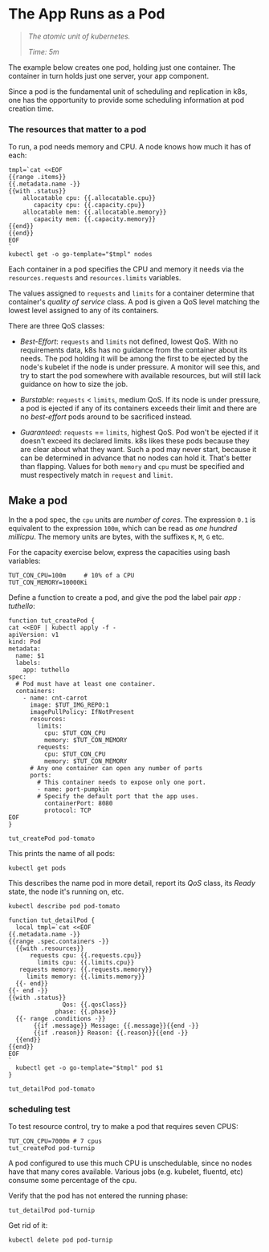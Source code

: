 # The App Runs as a Pod

> _The atomic unit of kubernetes._
>
> _Time: 5m_

The example below creates one pod, holding just one
container.  The container in turn holds just one server,
your app component.

Since a pod is the fundamental unit of scheduling and
replication in k8s, one has the opportunity to provide
some scheduling information at pod creation time.

### The resources that matter to a pod

To run, a pod needs memory and CPU.  A node knows
how much it has of each:

<!-- @nodeCapacities @test -->
```
tmpl=`cat <<EOF
{{range .items}}
{{.metadata.name -}}
{{with .status}}
    allocatable cpu: {{.allocatable.cpu}}
       capacity cpu: {{.capacity.cpu}}
    allocatable mem: {{.allocatable.memory}}
       capacity mem: {{.capacity.memory}}
{{end}}
{{end}}
EOF
`
kubectl get -o go-template="$tmpl" nodes
```

Each container in a pod specifies the CPU and memory it
needs via the `resources.requests` and
`resources.limits` variables.

The values assigned to `requests` and `limits` for a
container determine that container's _quality of
service_ class. A pod is given a QoS level matching the
lowest level assigned to any of its containers.

There are three QoS classes:

* _Best-Effort_: `requests` and `limits` not defined,
  lowest QoS.  With no requirements data, k8s
  has no guidance from the container about its needs.
  The pod holding it will be among the first to be
  ejected by the node's kubelet if the node is under
  pressure.  A monitor will see this, and try to
  start the pod somewhere with available resources, but
  will still lack guidance on how to size the job.

* _Burstable_: `requests` < `limits`, medium QoS.
  If its node is under pressure, a pod is ejected if any
  of its containers exceeds their limit and there are
  no _best-effort_ pods around to be sacrificed instead.

* _Guaranteed_: `requests` == `limits`, highest QoS.
  Pod won't be ejected if it doesn't exceed its
  declared limits.  k8s likes these pods because they
  are clear about what they want.  Such a pod may never
  start, because it can be determined in advance that
  no nodes can hold it.  That's better than flapping.
  Values for both `memory` and `cpu` must be specified
  and must respectively match in `request` and
  `limit`.

## Make a pod

In the a pod spec, the `cpu` units are _number of
cores_.  The expression `0.1` is equivalent to the
expression `100m`, which can be read as _one hundred
millicpu_.  The memory units are bytes, with the
suffixes `K`, `M`, `G` etc.

For the capacity exercise below, express the capacities
using bash variables:

<!-- @env @test -->
```
TUT_CON_CPU=100m     # 10% of a CPU
TUT_CON_MEMORY=10000Ki
```

Define a function to create a pod,
and give the pod the label pair _app : tuthello_:

<!-- @funcToCreatePod @env @test -->
```
function tut_createPod {
cat <<EOF | kubectl apply -f -
apiVersion: v1
kind: Pod
metadata:
  name: $1
  labels:
    app: tuthello
spec:
  # Pod must have at least one container.
  containers:
    - name: cnt-carrot
      image: $TUT_IMG_REPO:1
      imagePullPolicy: IfNotPresent
      resources:
        limits:
          cpu: $TUT_CON_CPU
          memory: $TUT_CON_MEMORY
        requests:
          cpu: $TUT_CON_CPU
          memory: $TUT_CON_MEMORY
      # Any one container can open any number of ports
      ports:
        # This container needs to expose only one port.
        - name: port-pumpkin
        # Specify the default port that the app uses.
          containerPort: 8080
          protocol: TCP
EOF
}
```

<!-- @createThePod @test -->
```
tut_createPod pod-tomato
```

This prints the name of all pods:
<!-- @getAllPods @test -->
```
kubectl get pods
```

This describes the name pod in more detail,
report its _QoS_ class, its _Ready_
state, the node it's running on, etc.

<!-- @describeOnePod @test -->
```
kubectl describe pod pod-tomato
```

<!-- @funcDetailPod @env @test -->
```
function tut_detailPod {
  local tmpl=`cat <<EOF
{{.metadata.name -}}
{{range .spec.containers -}}
  {{with .resources}}
      requests cpu: {{.requests.cpu}}
        limits cpu: {{.limits.cpu}}
   requests memory: {{.requests.memory}}
     limits memory: {{.limits.memory}}
  {{- end}}
{{- end -}}
{{with .status}}
               Qos: {{.qosClass}}
             phase: {{.phase}}
  {{- range .conditions -}}
       {{if .message}} Message: {{.message}}{{end -}}
       {{if .reason}} Reason: {{.reason}}{{end -}}
  {{end}}
{{end}}
EOF
`
  kubectl get -o go-template="$tmpl" pod $1
}
```

<!-- @detailPod @test -->
```
tut_detailPod pod-tomato
```

### scheduling test

To test resource control, try to make
a pod that requires seven CPUS:

<!-- @unschedulablePod -->
```
TUT_CON_CPU=7000m # 7 cpus
tut_createPod pod-turnip
```

A pod configured to use this much CPU is unschedulable,
since no nodes have that many cores available.  Various
jobs (e.g. kubelet, fluentd, etc) consume some
percentage of the cpu.

Verify that the pod has not entered the running phase:

```
tut_detailPod pod-turnip
```

Get rid of it:

<!-- @deletePod -->
```
kubectl delete pod pod-turnip
```
